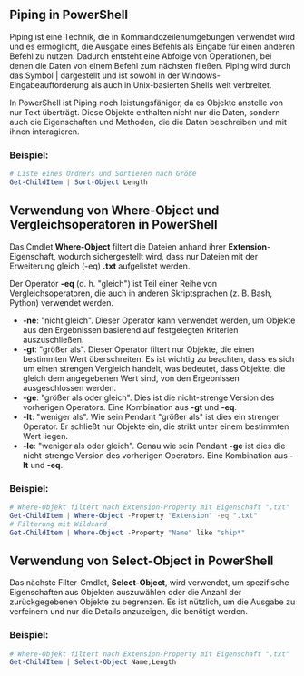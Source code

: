 ## Piping in PowerShell

Piping ist eine Technik, die in Kommandozeilenumgebungen verwendet wird und es ermöglicht, die Ausgabe eines Befehls als Eingabe für einen anderen Befehl zu nutzen. Dadurch entsteht eine Abfolge von Operationen, bei denen die Daten von einem Befehl zum nächsten fließen. Piping wird durch das Symbol | dargestellt und ist sowohl in der Windows-Eingabeaufforderung als auch in Unix-basierten Shells weit verbreitet.

In PowerShell ist Piping noch leistungsfähiger, da es Objekte anstelle von nur Text überträgt. Diese Objekte enthalten nicht nur die Daten, sondern auch die Eigenschaften und Methoden, die die Daten beschreiben und mit ihnen interagieren.
### Beispiel:

  ```powershell
  # Liste eines Ordners und Sortieren nach Größe
  Get-ChildItem | Sort-Object Length
  ```
## Verwendung von Where-Object und Vergleichsoperatoren in PowerShell

Das Cmdlet **Where-Object** filtert die Dateien anhand ihrer **Extension**-Eigenschaft, wodurch sichergestellt wird, dass nur Dateien mit der Erweiterung gleich (-eq) **.txt** aufgelistet werden.

Der Operator **-eq** (d. h. "gleich") ist Teil einer Reihe von Vergleichsoperatoren, die auch in anderen Skriptsprachen (z. B. Bash, Python) verwendet werden. 

- **-ne**: "nicht gleich". Dieser Operator kann verwendet werden, um Objekte aus den Ergebnissen basierend auf festgelegten Kriterien auszuschließen.
- **-gt**: "größer als". Dieser Operator filtert nur Objekte, die einen bestimmten Wert überschreiten. Es ist wichtig zu beachten, dass es sich um einen strengen Vergleich handelt, was bedeutet, dass Objekte, die gleich dem angegebenen Wert sind, von den Ergebnissen ausgeschlossen werden.
- **-ge**: "größer als oder gleich". Dies ist die nicht-strenge Version des vorherigen Operators. Eine Kombination aus **-gt** und **-eq**.
- **-lt**: "weniger als". Wie sein Pendant "größer als" ist dies ein strenger Operator. Er schließt nur Objekte ein, die strikt unter einem bestimmten Wert liegen.
- **-le**: "weniger als oder gleich". Genau wie sein Pendant **-ge** ist dies die nicht-strenge Version des vorherigen Operators. Eine Kombination aus **-lt** und **-eq**.
### Beispiel:
  ```powershell
  # Where-Objekt filtert nach Extension-Property mit Eigenschaft ".txt"
  Get-ChildItem | Where-Object -Property "Extension" -eq ".txt"
  # Filterung mit Wildcard
  Get-ChildItem | Where-Object -Property "Name" like "ship*"
  ```
## Verwendung von Select-Object in PowerShell

Das nächste Filter-Cmdlet, **Select-Object**, wird verwendet, um spezifische Eigenschaften aus Objekten auszuwählen oder die Anzahl der zurückgegebenen Objekte zu begrenzen. Es ist nützlich, um die Ausgabe zu verfeinern und nur die Details anzuzeigen, die benötigt werden.
### Beispiel:
  ```powershell
  # Where-Objekt filtert nach Extension-Property mit Eigenschaft ".txt"
  Get-ChildItem | Select-Object Name,Length
  ```